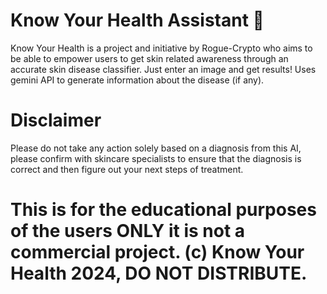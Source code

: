 # Know Your Health Assistant 🔱 
Know Your Health is a project and initiative by Rogue-Crypto who aims to be able to empower users to get skin related awareness through an accurate skin disease classifier.
Just enter an image and get results! Uses gemini API to generate information about the disease (if any).
# Disclaimer
Please do not take any action solely based on a diagnosis from this AI, please confirm with skincare specialists to ensure that the diagnosis is correct and then figure out
your next steps of treatment.
# This is for the educational purposes of the users ONLY it is not a commercial project. (c) Know Your Health 2024, DO NOT DISTRIBUTE.

